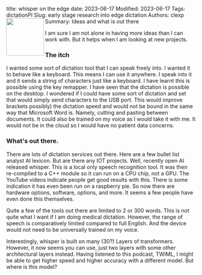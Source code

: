 title: whisper on the edge
date: 2023-06-17
Modified: 2023-06-17
Tags: dictationPI
Slug: early stage research into edge dictation
Authors: clexp
Summary: <img align="left" width="100" height="100" src=/images/#.jpg>Ideas and what is out there




I am sure I am not alone in having more ideas than I can work with. But it helps when I am looking at new projects.
### The itch
I wanted some sort of dictation tool that I can speak freely into. I wanted it to behave like a keyboard. This means I can use it anywhere. I speak into it and it sends a string of characters just like a keyboard. I have learnt this is possible using the key remapper. I have seen that the dictation is possible on the desktop. I wondered if I could have some sort of dictation and set that would simply send characters to the USB port. This would improve brackets possibly) the dictation speed and would not be bound in the same way that Microsoft Word is. Namely, cutting and pasting between documents. It could also be trained on my voice as I would take it with me. It would not be in the cloud so I would have no patient data concerns.

### What's out there.
There are lots of dictation services out there. Here are a few bullet list analyst AI lexicon. But are there any IOT projects. Well, recently open AI released whisper. This is a local only speech recognition tool. It was then re-compiled to a C++ module so it can run on a CPU chip, not a GPU. The YouTube videos indicate people get good results with this. There is some indication it has even been run on a raspberry pie. So now there are hardware options, software, options, and more. It seems a few people have even done this themselves.

Quite a few of the tools out there are limited to 2 or 300 words. This is not quite what I want if I am doing medical dictation. However, the range of speech is comparatively limited compared to full English. And the device would not need to be universally trained on my voice.

Interestingly, whisper is built on many (30?) Layers of transformers. However, it now seems you can use, just two layers with some other architectural layers instead. Having listened to this podcast, TWIML, I might be able to get higher speed and higher accuracy with a different model. But where is this model?

